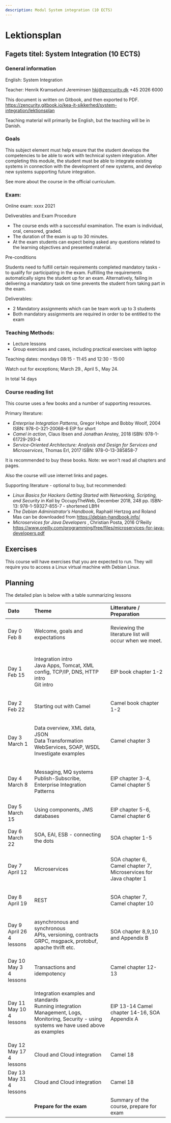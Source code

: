 ```yaml
---
description: Modul System integration (10 ECTS)
---
```


# Lektionsplan

## Fagets titel: System Integration \(10 ECTS\)

### General information

English: System Integration

Teacher: Henrik Kramselund Jereminsen hkj@zencurity.dk +45 2026 6000


This document is written on Gitbook, and then exported to PDF.
https://zencurity.gitbook.io/kea-it-sikkerhed/system-integration/lektionsplan

Teaching material will primarily be English, but the teaching will be in Danish.

### Goals

This subject element must help ensure that the student develops the competencies to be able to work with technical system integration. After completing this module, the student must be able to integrate existing systems in connection with the development of new systems, and develop new systems supporting future integration.


See more about the course in the official curriculum.

### Exam:

Online exam: xxxx 2021

Deliverables and Exam Procedure

* The course ends with a successful examination. The exam is individual, oral, censored, graded.
* The duration of the exam is up to 30 minutes.
* At the exam students can expect being asked any questions related to the learning objectives and presented material.

Pre-conditions

Students need to fulfill certain requirements  completed mandatory tasks - to qualify for participating in the exam.
Fulfilling the requirements automatically signs the student up for an exam. Alternatively, failing in delivering a mandatory
task on time prevents the student from taking part in the exam.

 Deliverables:
* 2 Mandatory assignments which can be team work up to 3 students
* Both mandatory assignments are required in order to be entitled to the exam


### Teaching Methods:

* Lecture lessons
* Group exercises and cases, including practical exercises with laptop

Teaching dates: mondays 08:15 - 11:45 and 12:30 - 15:00

Watch out for exceptions; March 29., April 5., May 24.

In total 14 days

### Course reading list
This course uses a few books and a number of supporting resources.

Primary literature:

* _Enterprise Integration Patterns_, Gregor Hohpe and Bobby Woolf, 2004
ISBN: 978-0-321-20068-6 EIP for short
* _Camel in action_, Claus Ibsen and Jonathan Anstey, 2018
ISBN: 978-1-61729-293-4
* _Service‑Oriented Architecture: Analysis and Design for Services and Microservices_, Thomas Erl, 2017
ISBN: 978-0-13-385858-7


It is recommended to buy these books. Note: we won't read all chapters and pages.

Also the course will use internet links and pages.

Supporting literature - optional to buy, but recommended:

* _Linux Basics for Hackers Getting Started with Networking, Scripting, and Security in Kali_ by OccupyTheWeb, December 2018, 248 pp. ISBN-13: 978-1-59327-855-7 - shortened LBfH
* _The Debian Administrator’s Handbook_, Raphaël Hertzog and Roland Mas can be downloaded from https://debian-handbook.info/
* _Microservices for Java Developers_ , Christian Posta, 2016 O’Reilly https://www.oreilly.com/programming/free/files/microservices-for-java-developers.pdf


## Exercises

This course will have exercises that you are expected to run. They will require you to access a Linux virtual machine with Debian Linux.




## Planning

The detailed plan is below with a table summarizing lessons

<table>
<thead>
<tr>
  <th style="text-align:left">Dato</th>
  <th style="text-align:left">Theme</th>
  <th style="text-align:left">Litterature / Preparation</th>
</tr>
</thead>
<tbody>
<tr>
  <td style="text-align:left">Day 0 Feb 8</td>
  <td style="text-align:left">
    <p>Welcome, goals and expectations</br>
    </p>
  </td>
  <td style="text-align:left">
  <p> Reviewing the literature list will occur when we meet. </p>
  </td>
</tr>
<tr>
  <td style="text-align:left">Day 1 Feb 15</td>
  <td style="text-align:left">
    <p>Integration intro</br>
    Java Apps, Tomcat, XML config, TCP/IP, DNS, HTTP intro<br>
    Git intro
    </p>
  </td>
  <td style="text-align:left">
  <p>EIP book chapter 1-2</p>
  </td>
</tr>
<tr>
  <td style="text-align:left">Day 2 Feb 22</td>
  <td style="text-align:left">
    <p>Starting out with Camel</br>
    </p>
  </td>
  <td style="text-align:left">
  <p>Camel book chapter 1-2</p>
  </td>
</tr>
<tr>
  <td style="text-align:left">Day 3 March 1</td>
  <td style="text-align:left">
    <p>Data overview, XML data, JSON<br>
Data Transformation<br>WebServices, SOAP, WSDL<br>Investigate examples
    </p>
  </td>
  <td style="text-align:left">
  <p>Camel chapter 3</p>
  </td>
</tr>
<tr>
  <td style="text-align:left">Day 4 March 8</td>
  <td style="text-align:left">
    <p>Messaging, MQ systems</br>
    Publish-Subscribe, Enterprise Integration Patterns
    </p>
  </td>
  <td style="text-align:left">
  <p>EIP chapter 3-4, Camel chapter 5</p>
  </td>
</tr>
<tr>
  <td style="text-align:left">Day 5 March 15</td>
  <td style="text-align:left">
    <p>Using components, JMS</br>
    databases
    </p>
  </td>
  <td style="text-align:left">
  <p>EIP chapter 5-6, Camel chapter 6</p>
  </td>
</tr>
<tr>
  <td style="text-align:left">Day 6 March 22</td>
  <td style="text-align:left">
    <p>SOA, EAI, ESB - connecting the dots</br>
    </p>
  </td>
  <td style="text-align:left">
  <p>SOA chapter 1-5</p>
  </td>
</tr>
<tr>
  <td style="text-align:left">Day 7 April 12</td>
  <td style="text-align:left">
    <p>Microservices</p>
  </td>
  <td style="text-align:left">
  <p>SOA chapter 6, Camel chapter 7, Microservices for Java chapter 1</p>
  </td>
</tr>
<tr>
  <td style="text-align:left">Day 8 April 19</td>
  <td style="text-align:left">
    <p>
    REST
    </p>
  </td>
  <td style="text-align:left">
  <p>SOA chapter 7, Camel chapter 10</p>
    </p>
  </td>
</tr>
<tr>
  <td style="text-align:left">Day 9 April 26 </br>4 lessons </td>
  <td style="text-align:left">
    <p> asynchronous and synchronous</br>
    APIs, versioning, contracts</br>
    GRPC, msgpack, protobuf, apache thrift etc.
    </p>
  </td>
  <td style="text-align:left">
  <p>SOA chapter 8,9,10 and Appendix B</p>
  </td>
</tr>
<tr>
  <td style="text-align:left">Day 10 May 3 </br>4 lessons </td>
  <td style="text-align:left">
    <p>Transactions and idempotency</br>
    </p>
  </td>
  <td style="text-align:left">
  <p>Camel chapter 12-13</p>
  </td>
</tr>
<tr>
  <td style="text-align:left">Day 11 May 10 </br>4 lessons </td>
  <td style="text-align:left">
    <p>Integration examples and standards</br>
    Running integration
    Management, Logs, Monitoring, Security - using systems we have used above as examples
    </p>
  </td>
  <td style="text-align:left">
  <p>EIP 13-14 Camel chapter 14-16, SOA Appendix A</p>
  </td>
</tr>
<tr>
  <td style="text-align:left">Day 12 May 17 </br>4 lessons </td>
  <td style="text-align:left">
    <p>Cloud and Cloud integration
    </p>
  </td>
  <td style="text-align:left">
  <p>Camel 18</p>
  </td>
</tr>

<tr>
  <td style="text-align:left">Day 13 May 31 </br>4 lessons </td>
  <td style="text-align:left">
    <p>Cloud and Cloud integration
    </p>
  </td>
  <td style="text-align:left">
  <p>Camel 18</p>
  </td>
</tr>
    <tr>
      <td style="text-align:left"></td>
      <td style="text-align:left"><b>Prepare for the exam</b></td>
      <td style="text-align:left">Summary of the course, prepare for exam</td>
    </tr>
  </tbody>
</table>
